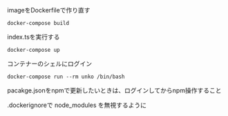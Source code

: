 imageをDockerfileで作り直す
```shell
docker-compose build
```

index.tsを実行する
```shell
docker-compose up
```

コンテナーのシェルにログイン
```shell
docker-compose run --rm unko /bin/bash
```

pacakge.jsonをnpmで更新したいときは、ログインしてからnpm操作すること


.dockerignoreで node_modules を無視するように